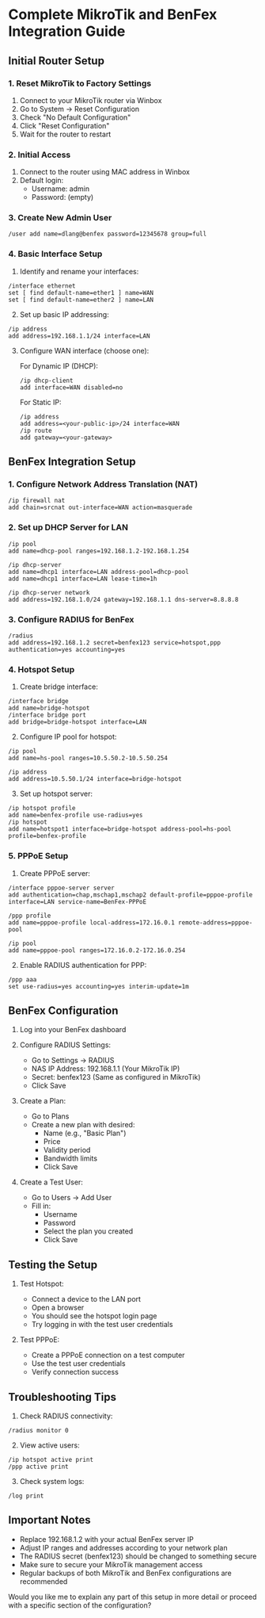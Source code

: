 # Complete MikroTik and BenFex Integration Guide

## Initial Router Setup

### 1. Reset MikroTik to Factory Settings
1. Connect to your MikroTik router via Winbox
2. Go to System → Reset Configuration
3. Check "No Default Configuration"
4. Click "Reset Configuration"
5. Wait for the router to restart

### 2. Initial Access
1. Connect to the router using MAC address in Winbox
2. Default login: 
   - Username: admin
   - Password: (empty)

### 3. Create New Admin User
```
/user add name=dlang@benfex password=12345678 group=full
```

### 4. Basic Interface Setup
1. Identify and rename your interfaces:
```
/interface ethernet
set [ find default-name=ether1 ] name=WAN
set [ find default-name=ether2 ] name=LAN
```

2. Set up basic IP addressing:
```
/ip address
add address=192.168.1.1/24 interface=LAN
```

3. Configure WAN interface (choose one):
   
   For Dynamic IP (DHCP):
   ```
   /ip dhcp-client
   add interface=WAN disabled=no
   ```
   
   For Static IP:
   ```
   /ip address
   add address=<your-public-ip>/24 interface=WAN
   /ip route
   add gateway=<your-gateway>
   ```

## BenFex Integration Setup

### 1. Configure Network Address Translation (NAT)
```
/ip firewall nat
add chain=srcnat out-interface=WAN action=masquerade
```

### 2. Set up DHCP Server for LAN
```
/ip pool
add name=dhcp-pool ranges=192.168.1.2-192.168.1.254

/ip dhcp-server
add name=dhcp1 interface=LAN address-pool=dhcp-pool
add name=dhcp1 interface=LAN lease-time=1h

/ip dhcp-server network
add address=192.168.1.0/24 gateway=192.168.1.1 dns-server=8.8.8.8
```

### 3. Configure RADIUS for BenFex
```
/radius
add address=192.168.1.2 secret=benfex123 service=hotspot,ppp authentication=yes accounting=yes
```

### 4. Hotspot Setup
1. Create bridge interface:
```
/interface bridge
add name=bridge-hotspot
/interface bridge port
add bridge=bridge-hotspot interface=LAN
```

2. Configure IP pool for hotspot:
```
/ip pool
add name=hs-pool ranges=10.5.50.2-10.5.50.254

/ip address
add address=10.5.50.1/24 interface=bridge-hotspot
```

3. Set up hotspot server:
```
/ip hotspot profile
add name=benfex-profile use-radius=yes
/ip hotspot
add name=hotspot1 interface=bridge-hotspot address-pool=hs-pool profile=benfex-profile
```

### 5. PPPoE Setup
1. Create PPPoE server:
```
/interface pppoe-server server
add authentication=chap,mschap1,mschap2 default-profile=pppoe-profile interface=LAN service-name=BenFex-PPPoE

/ppp profile
add name=pppoe-profile local-address=172.16.0.1 remote-address=pppoe-pool

/ip pool
add name=pppoe-pool ranges=172.16.0.2-172.16.0.254
```

2. Enable RADIUS authentication for PPP:
```
/ppp aaa
set use-radius=yes accounting=yes interim-update=1m
```

## BenFex Configuration

1. Log into your BenFex dashboard

2. Configure RADIUS Settings:
   - Go to Settings → RADIUS
   - NAS IP Address: 192.168.1.1 (Your MikroTik IP)
   - Secret: benfex123 (Same as configured in MikroTik)
   - Click Save

3. Create a Plan:
   - Go to Plans
   - Create a new plan with desired:
     - Name (e.g., "Basic Plan")
     - Price
     - Validity period
     - Bandwidth limits
     - Click Save

4. Create a Test User:
   - Go to Users → Add User
   - Fill in:
     - Username
     - Password
     - Select the plan you created
     - Click Save

## Testing the Setup

1. Test Hotspot:
   - Connect a device to the LAN port
   - Open a browser
   - You should see the hotspot login page
   - Try logging in with the test user credentials

2. Test PPPoE:
   - Create a PPPoE connection on a test computer
   - Use the test user credentials
   - Verify connection success

## Troubleshooting Tips

1. Check RADIUS connectivity:
```
/radius monitor 0
```

2. View active users:
```
/ip hotspot active print
/ppp active print
```

3. Check system logs:
```
/log print
```

## Important Notes

- Replace 192.168.1.2 with your actual BenFex server IP
- Adjust IP ranges and addresses according to your network plan
- The RADIUS secret (benfex123) should be changed to something secure
- Make sure to secure your MikroTik management access
- Regular backups of both MikroTik and BenFex configurations are recommended

Would you like me to explain any part of this setup in more detail or proceed with a specific section of the configuration?

